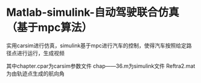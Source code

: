 # Matlab-simulink-自动驾驶联合仿真（基于mpc算法）
实用carsim进行仿真，simulink基于mpc进行汽车的控制，使得汽车按照给定路径点进行运行，生成视频

其中chapter.cpar为carsim参数文件
chap——36.m为simulink文件
Reftra2.mat为由轨迹点生成的航向角
